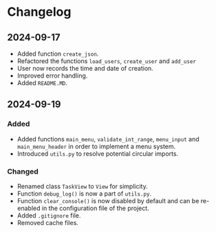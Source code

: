 # Changelog

## 2024-09-17

- Added function `create_json`.
- Refactored the functions `load_users`, `create_user` and `add_user`
- User now records the time and date of creation.
- Improved error handling.
- Added `README.MD`.

## 2024-09-19
### Added 
- Added functions `main_menu`, `validate_int_range`, `menu_input` and `main_menu_header` in order to implement a menu system.
- Introduced `utils.py` to resolve potential circular imports.
  
### Changed
- Renamed class `TaskView` to `View` for simplicity.
- Function `debug_log()` is now a part of `utils.py`.
- Function `clear_console()` is now disabled by default and can be re-enabled in the configuration file of the project.
- Added `.gitignore` file.
- Removed cache files.
